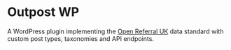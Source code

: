 # Outpost WP

A WordPress plugin implementing the [Open Referral UK](https://openreferraluk.org/) data standard with custom post types, taxonomies and API endpoints.
